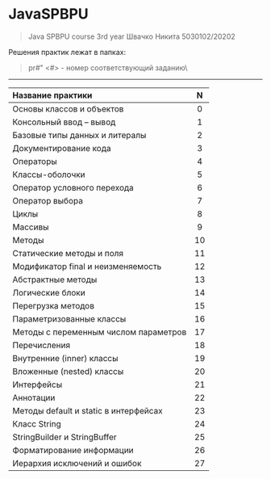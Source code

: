 # JavaSPBPU

> Java SPBPU course 3rd year
> Швачко Никита 5030102/20202

Решения практик лежат в папках:

> pr#"  <#> - номер соответствующий заданию\

---


| Название практики                                      | N |
| :--------------------------------------------------------------------- | :-: |
| Основы классов и объектов                        | 0 |
| Консольный ввод – вывод                            | 1 |
| Базовые типы данных и литералы               | 2 |
| Документирование кода                              | 3 |
| Операторы                                                     | 4 |
| Классы-оболочки                                          | 5 |
| Оператор условного перехода                   | 6 |
| Оператор выбора                                          | 7 |
| Циклы                                                             | 8 |
| Массивы                                                         | 9 |
| Методы                                                           | 10 |
| Статические методы и поля                        | 11 |
| Модификатор final и неизменяемость           | 12 |
| Абстрактные методы                                    | 13 |
| Логические блоки                                        | 14 |
| Перегрузка методов                                    | 15 |
| Параметризованные классы                        | 16 |
| Методы с переменным числом параметров | 17 |
| Перечисления                                               | 18 |
| Внутренние (inner) классы                              | 19 |
| Вложенные (nested) классы                               | 20 |
| Интерфейсы                                                   | 21 |
| Аннотации                                                     | 22 |
| Методы default и static в интерфейсах               | 23 |
| Класс String                                                      | 24 |
| StringBuilder и StringBuffer                                          | 25 |
| Форматирование информации                      | 26 |
| Иерархия исключений и ошибок                  | 27 |
